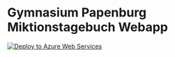 # Gymnasium Papenburg Miktionstagebuch Webapp

[![Deploy to Azure Web Services](https://github.com/gympapsc/gpmt-webapp/actions/workflows/deployment.yaml/badge.svg)](https://github.com/gympapsc/gpmt-webapp/actions/workflows/deployment.yaml)
